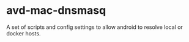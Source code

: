 # avd-mac-dnsmasq
A set of scripts and config settings to allow android to resolve local or docker hosts.
